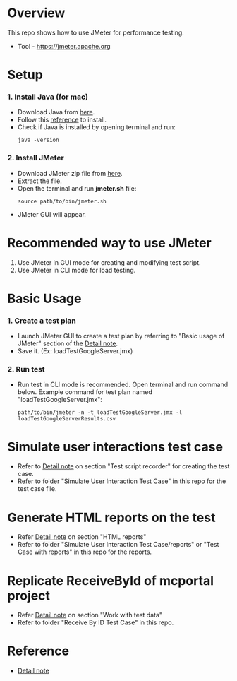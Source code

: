 # Overview
This repo shows how to use JMeter for performance testing.
- Tool - https://jmeter.apache.org

# Setup
### 1. Install Java (for mac)
- Download Java from [here](https://www.java.com/en/download/).
- Follow this [reference](https://www.java.com/en/download/help/mac_install.html) to install.
- Check if Java is installed by opening terminal and run:
    ```
    java -version
    ```

### 2. Install JMeter
- Download JMeter zip file from [here](https://jmeter.apache.org/download_jmeter.cgi#binaries).
- Extract the file.
- Open the terminal and run **jmeter.sh** file:
    ```
    source path/to/bin/jmeter.sh
    ```
- JMeter GUI will appear.

# Recommended way to use JMeter
1. Use JMeter in GUI mode for creating and modifying test script.
2. Use JMeter in CLI mode for load testing.

# Basic Usage
### 1. Create a test plan
- Launch JMeter GUI to create a test plan by referring to "Basic usage of JMeter" section of the [Detail note](https://gigantic-handle-104.notion.site/JMeter-vs-Locust-Report-e8156734c7a34fbab098ef8ba4fb4394).
- Save it. (Ex: loadTestGoogleServer.jmx)

### 2. Run test
- Run test in CLI mode is recommended. Open terminal and run command below. Example command for test plan named "loadTestGoogleServer.jmx":
    ```
    path/to/bin/jmeter -n -t loadTestGoogleServer.jmx -l loadTestGoogleServerResults.csv
    ```

# Simulate user interactions test case
- Refer to [Detail note](https://gigantic-handle-104.notion.site/JMeter-vs-Locust-Report-e8156734c7a34fbab098ef8ba4fb4394) on section "Test script recorder" for creating the test case.
- Refer to folder "Simulate User Interaction Test Case" in this repo for the test case file.

# Generate HTML reports on the test
- Refer [Detail note](https://gigantic-handle-104.notion.site/JMeter-vs-Locust-Report-e8156734c7a34fbab098ef8ba4fb4394) on section "HTML reports"
- Refer to folder "Simulate User Interaction Test Case/reports" or "Test Case with reports" in this repo for the reports.

# Replicate ReceiveById of mcportal project
- Refer [Detail note](https://gigantic-handle-104.notion.site/JMeter-vs-Locust-Report-e8156734c7a34fbab098ef8ba4fb4394) on section "Work with test data"
- Refer to folder "Receive By ID Test Case" in this repo.


# Reference
- [Detail note](https://gigantic-handle-104.notion.site/JMeter-vs-Locust-Report-e8156734c7a34fbab098ef8ba4fb4394)